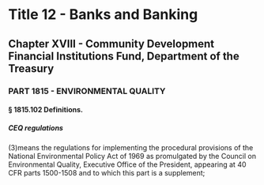 
# Title 12 - Banks and Banking
## Chapter XVIII - Community Development Financial Institutions Fund, Department of the Treasury
### PART 1815 - ENVIRONMENTAL QUALITY
#### § 1815.102 Definitions.
##### CEQ regulations

(3)means the regulations for implementing the procedural provisions of the National Environmental Policy Act of 1969 as promulgated by the Council on Environmental Quality, Executive Office of the President, appearing at 40 CFR parts 1500-1508 and to which this part is a supplement;
